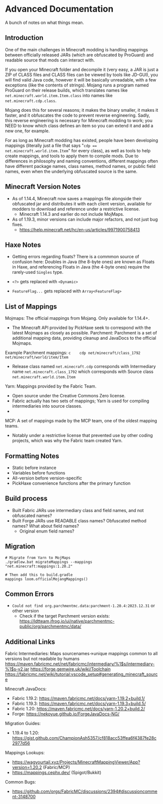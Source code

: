 # Advanced Documentation

A bunch of notes on what things mean. 

## Introduction

One of the main challenges in Minecraft modding is handling mappings between officially released JARs (which are obfuscated by ProGuard) and readable source that mods can interact with.

If you open your Minecraft folder and decompile it (very easy, a JAR is just a ZIP of CLASS files and CLASS files can be viewed by tools like JD-GUI), you will find valid Java code, however it will be basically unreadable, with a few exceptions (like the contents of strings). Mojang runs a program named ProGuard on their release builds, which translates names like `net.minecraft.world.item.Item.class` into names like `net.minecraft.cdp.class`.

Mojang does this for several reasons; it makes the binary smaller, it makes it faster, and it obfuscates the code to prevent reverse engineering. Sadly, this reverse engineering is necessary for Minecraft modding to work; you NEED to know which class defines an item so you can extend it and add a new one, for example. 

For as long as Minecraft modding has existed, people have been developing mappings (literally just a file that says "`cdp == net.minecraft.world.item.Item`" for every class), as well as tools to help create mappings, and tools to apply them to compile mods. Due to differences in philosophy and naming conventions, different mappings often have different package names, class names, method names, or public field names, even when the underlying obfuscated source is the same.

## Minecraft Version Notes

- As of 1.14.4, Minecraft now saves a mappings file alongside their obfuscated jar and distributes it with each client version, available for modders to download and reference under a restrictive license.
  - Minecraft 1.14.3 and earlier do not include MojMaps.
- As of 1.19.3, minor versions can include major refactors, and not just bug fixes.
  - https://help.minecraft.net/hc/en-us/articles/9971900758413

## Haxe Notes

- Getting errors regarding floats? There is a commmon source of confusion here: Doubles in Java (the 8-byte ones) are known as Floats in Haxe, and referencing Floats in Java (the 4-byte ones) require the rarely-used `Singles` type.

- `<?>` gets replaced with `<Dynamic>`
- `FeatureFlag...` gets replaced with `Array<FeatureFlag>`

## List of Mappings

Mojmaps: The official mappings from Mojang. Only available for 1.14.4+.
  - The Minecraft API provided by PickHaxe seek to correspond with the latest Mojmaps as closely as possible.
Parchment: Parchment is a set of additional mapping data, providing cleanup and JavaDocs to the official Mojmaps.

Example Parchment mappings:
  `c	cdp	net/minecraft/class_1792	net/minecraft/world/item/Item`
  - Release class named `net.minecraft.cdp` corresponds with Intermediary name `net.minecraft.class_1792` which corresponds with Source class `net.minecraft.world.item.Item`

Yarn: Mappings provided by the Fabric Team. 
  - Open source under the Creative Commons Zero license.
  - Fabric actually has two sets of mappings; Yarn is used for compiling intermediaries into source classes.
  - 

MCP: A set of mappings made by the MCP team, one of the oldest mapping teams. 
  - Notably under a restrictive license that prevented use by other coding projects, which was why the Fabric team created Yarn.

## Formatting Notes
- Static before instance
- Variables before functions
- All-version before version-specific
- PickHaxe convenience functions after the primary function

## Build process

- Built Fabric JARs use intermediary class and field names, and not obfuscated names?
- Built Forge JARs use READABLE class names? Obfuscated method names? What about field names?
  - Original enum field names?

## Migration

```
# Migrate from Yarn to MojMaps
./gradlew.bat migrateMappings --mappings "net.minecraft:mappings:1.20.2"

# Then add this to build.gradle
mappings loom.officialMojangMappings()
```

## Common Errors
- `Could not find org.parchmentmc.data:parchment-1.20.4:2023.12.31` or other version
  - Check if the target Parchment version exists: https://ldtteam.jfrog.io/ui/native/parchmentmc-public/org/parchmentmc/data/

## Additional Links

Fabric Intermediaries: Maps sourcenames->unique mappings common to all versions but not readable by humans
https://maven.fabricmc.net/net/fabricmc/intermediary/%1$s/intermediary-%1$s-v2.jar
https://forge.gemwire.uk/wiki/Toolchain
https://fabricmc.net/wiki/tutorial:vscode_setup#generating_minecraft_source

Minecraft JavaDocs:
- Fabric 1.19.2: https://maven.fabricmc.net/docs/yarn-1.19.2+build.1/
- Fabric 1.19.3: https://maven.fabricmc.net/docs/yarn-1.19.3+build.5/
- Fabric 1.20: https://maven.fabricmc.net/docs/yarn-1.20.2+build.2/
- Forge: https://nekoyue.github.io/ForgeJavaDocs-NG/

Migration Guides:
- 1.19.4 to 1.20: https://gist.github.com/ChampionAsh5357/cf818acc53ffea6f4387fe28c2977d56

Mappings Lookups:
- https://wagyourtail.xyz/Projects/MinecraftMappingViewer/App?version=1.20.2 (Fabric/MCP)
- https://mappings.cephx.dev/ (Spigot/Bukkit)

Common Bugs:
- https://github.com/orgs/FabricMC/discussions/2394#discussioncomment-3148700
